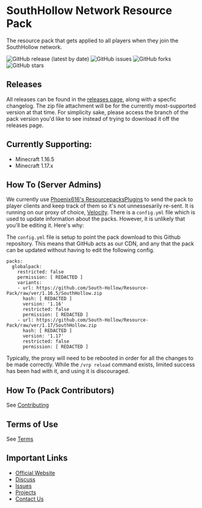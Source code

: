# SouthHollow Network Resource Pack
The resource pack that gets applied to all players when they join the SouthHollow network.

![GitHub release (latest by date)](https://img.shields.io/github/v/release/South-Hollow/Resource-Pack?style=flat-square)
![GitHub issues](https://img.shields.io/github/issues/South-Hollow/Resource-Pack?style=flat-square)
![GitHub forks](https://img.shields.io/github/forks/South-Hollow/Resource-Pack?style=flat-square)
![GitHub stars](https://img.shields.io/github/stars/South-Hollow/Resource-Pack?style=flat-square)


## Releases
All releases can be found in the [releases page](https://github.com/South-Hollow/Resource-Pack/releases), along with a specfic changelog. The zip file attachment will be for the currently most-supported version at that time. For simplicity sake, please access the branch of the pack version you'd like to see instead of trying to download it off the releases page.

## Currently Supporting:
- Minecraft 1.16.5
- Minecraft 1.17.x

## How To (Server Admins)
We currently use [Phoenix616's ResourcepacksPlugins](https://github.com/Phoenix616/ResourcepacksPlugins) to send the pack to player clients and keep track of them so it's not unnessesarily re-sent. It is running on our proxy of choice, [Velocity](https://github.com/VelocityPowered/Velocity). There is a `config.yml` file which is used to update information about the packs. However, it is unlikely that you'll be editing it. Here's why:

The `config.yml` file is setup to point the pack download to this Github repository. This means that GitHub acts as our CDN, and any that the pack can be updated without having to edit the following config.
```
packs:
  globalpack:
    restricted: false
    permission: [ REDACTED ]
    variants:
    - url: https://github.com/South-Hollow/Resource-Pack/raw/ver/1.16.5/SouthHollow.zip
      hash: [ REDACTED ]
      version: '1.16'
      restricted: false
      permission: [ REDACTED ]
    - url: https://github.com/South-Hollow/Resource-Pack/raw/ver/1.17/SouthHollow.zip
      hash: [ REDACTED ]
      version: '1.17'
      restricted: false
      permission: [ REDACTED ]
```
Typically, the proxy will need to be rebooted in order for all the changes to be made correctly. While the `/vrp reload` command exists, limited success has been had with it, and using it is discouraged.

## How To (Pack Contributors)
See [Contributing](https://github.com/South-Hollow/Resource-Pack/blob/main/CONTRIBUTING.md)

## Terms of Use
See [Terms](https://github.com/South-Hollow/Resource-Pack/blob/main/TERMS.txt)


## Important Links
* [Official Website](https://southhollow.net/)
* [Discuss](https://github.com/South-Hollow/Resource-Pack/discussions)
* [Issues](https://github.com/South-Hollow/Resource-Pack/issues)
* [Projects](https://github.com/South-Hollow/Resource-Pack/projects)
* [Contact Us](mailto:southhollowmc@gmail.com)
